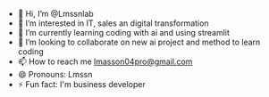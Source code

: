 - 👋 Hi, I’m @Lmssnlab
- 👀 I’m interested in IT, sales an digital transformation
- 🌱 I’m currently learning coding with ai and using streamlit
- 💞️ I’m looking to collaborate on new ai project and method to learn coding
- 📫 How to reach me lmasson04pro@gmail.com
- 😄 Pronouns: Lmssn
- ⚡ Fun fact: I'm business developer

<!---
Lmssnlab/Lmssnlab is a ✨ special ✨ repository because its `README.md` (this file) appears on your GitHub profile.
You can click the Preview link to take a look at your changes.
--->
